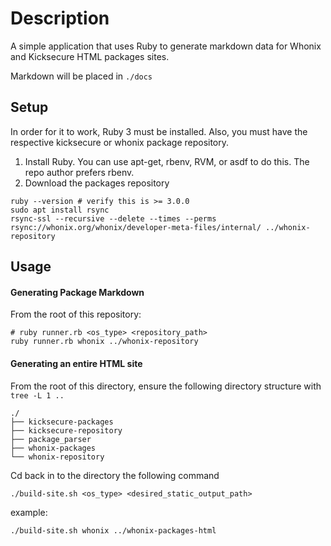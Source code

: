 # Description

A simple application that uses Ruby to generate markdown data for Whonix and Kicksecure HTML packages sites. 

Markdown will be placed in `./docs`

## Setup
In order for it to work, Ruby 3 must be installed. Also, you must have the respective kicksecure or whonix package repository. 

1. Install Ruby. You can use apt-get, rbenv, RVM, or asdf to do this. The repo author prefers rbenv.
3. Download the packages repository

```
ruby --version # verify this is >= 3.0.0
sudo apt install rsync
rsync-ssl --recursive --delete --times --perms rsync://whonix.org/whonix/developer-meta-files/internal/ ../whonix-repository
```

## Usage

#### Generating Package Markdown

From the root of this repository:

```
# ruby runner.rb <os_type> <repository_path>
ruby runner.rb whonix ../whonix-repository
```

#### Generating an entire HTML site

From the root of this directory, ensure the following directory structure with `tree -L 1 ..` 

```
./
├── kicksecure-packages
├── kicksecure-repository
├── package_parser
├── whonix-packages
└── whonix-repository
```

Cd back in to the directory the following command

```
./build-site.sh <os_type> <desired_static_output_path>
```

example:
```
./build-site.sh whonix ../whonix-packages-html
```
